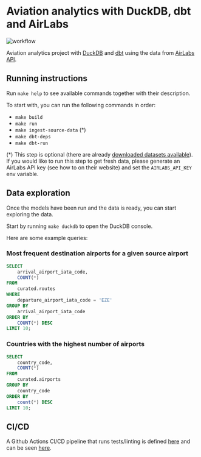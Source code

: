 # Aviation analytics with DuckDB, dbt and AirLabs
![workflow](https://github.com/guidok91/duckdb-dbt/actions/workflows/ci-cd.yml/badge.svg)

Aviation analytics project with [DuckDB](https://duckdb.org/) and [dbt](https://docs.getdbt.com/docs/introduction) using the data from [AirLabs API](https://airlabs.co).

## Running instructions
Run `make help` to see available commands together with their description.

To start with, you can run the following commands in order:
- `make build`
- `make run`
- `make ingest-source-data` (*)
- `make dbt-deps`
- `make dbt-run`

(*) This step is optional (there are already [downloaded datasets available](data/source)).
If you would like to run this step to get fresh data, please generate an AirLabs API key (see how to on their website) and set the `AIRLABS_API_KEY` env variable.

## Data exploration
Once the models have been run and the data is ready, you can start exploring the data.

Start by running `make duckdb` to open the DuckDB console.

Here are some example queries:

### Most frequent destination airports for a given source airport
```sql
SELECT
    arrival_airport_iata_code,
    COUNT(*)
FROM
    curated.routes
WHERE
    departure_airport_iata_code = 'EZE'
GROUP BY
    arrival_airport_iata_code
ORDER BY
    COUNT(*) DESC
LIMIT 10;
```

### Countries with the highest number of airports 
```sql
SELECT
    country_code,
    COUNT(*)
FROM
    curated.airports
GROUP BY
    country_code
ORDER BY
    count(*) DESC
LIMIT 10;
```

## CI/CD
A Github Actions CI/CD pipeline that runs tests/linting is defined [here](.github/workflows) and can be seen [here](https://github.com/guidok91/duckdb-dbt/actions).

